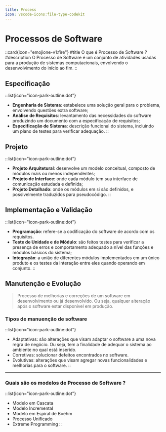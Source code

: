 ```yaml
---
title: Process
icon: vscode-icons:file-type-codekit
---
```


# Processos de Software

::card{icon="emojione-v1:fire"}
#title
O que é Processo de Software ?
#description
O Processo de Software é um conjunto de atividades usadas para a produção de sistemas computacionais, envolvendo o desenvolvimento do início ao fim.
::

## Especificação

::list{icon="icon-park-outline:dot"}
- **Engenharia de Sistema**: estabelece uma solução geral para o problema, envolvendo questões extra software;
- **Análise de Requisitos**: levantamento das necessidades do software produzindo um documento com a especificação de requisitos;
- **Especificação de Sistema**: descrição funcional do sistema, incluindo um plano de testes para verificar adequação.
::

## Projeto

::list{icon="icon-park-outline:dot"}
- **Projeto Arquitetural**: desenvolve um modelo conceitual, composto de módulos mais ou menos independentes;
- **Projeto de Interface**: onde cada módulo tem sua interface de comunicação estudada e definida;
- **Projeto Detalhado**: onde os módulos em si são definidos, e possivelmente traduzidos para pseudocódigo.
::

## Implementação e Validação

::list{icon="icon-park-outline:dot"}
- **Programação**: refere-se a codificação do software de acordo com os requisitos.
- **Teste de Unidade e de Módulo**: são feitos testes para verificar a presença de erros e comportamento adequado a nível das funções e módulos básicos do sistema;
- **Integração**: a união de diferentes módulos implementados em um único produto e os testes da interação entre eles quando operando em conjunto.
::

## Manutenção e Evolução

> Processo de melhorias e correções de um software em desenvolvimento ou já desenvolvido. Ou seja, qualquer alteração após o software estar disponível em produção.

### Tipos de manuenção de software

::list{icon="icon-park-outline:dot"}
- Adaptativas: são alterações que visam adaptar o software a uma nova regra de negócio. Ou seja, tem a finalidade de adequar o sistema ao ambiente no qual está inserido.
- Corretivas: solucionar defeitos encontrados no software.
- Evolutivas: alterações que visam agregar novas funcionalidades e melhorias para o software.
::

---

### Quais são os modelos de Processo de Software ?

::list{icon="icon-park-outline:dot"}
- Modelo em Cascata
- Modelo Incremental
- Modelo em Espiral de Boehm
- Processo Unificado
- Extreme Programming
::